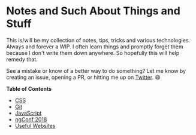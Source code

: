 # Notes and Such About Things and Stuff

This is/will be my collection of notes, tips, tricks and various technologies. Always and forever a WIP. I often learn things and promptly forget them because I don't write them down anywhere. So hopefully this will help remedy that.

See a mistake or know of a better way to do something? Let me know by creating an issue, opening a PR, or hitting me up on [Twitter](https://twitter.com/samwarnick). :smile:

**Table of Contents**

* [CSS](css.md)
* [Git](git.md)
* [JavaScript](javascript.md)
* [ngConf 2018](ngConf.md)
* [Useful Websites](websites.md)
